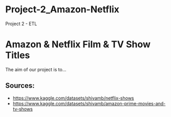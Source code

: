 # Project-2_Amazon-Netflix
Project 2 - ETL

# Amazon & Netflix Film & TV Show Titles

The aim of our project is to...
<!-- uncover patterns in credit card fraud. We’ll examine relationships between transaction types and location, purchase prices and times of day, purchase trends over the course of a year, and other related relationships derived from the data. -->


## Sources:
* https://www.kaggle.com/datasets/shivamb/netflix-shows
* https://www.kaggle.com/datasets/shivamb/amazon-prime-movies-and-tv-shows